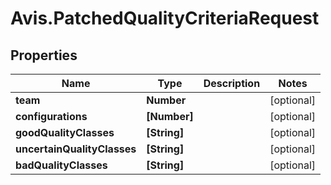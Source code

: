 # Avis.PatchedQualityCriteriaRequest

## Properties

| Name                        | Type         | Description | Notes      |
| --------------------------- | ------------ | ----------- | ---------- |
| **team**                    | **Number**   |             | [optional] |
| **configurations**          | **[Number]** |             | [optional] |
| **goodQualityClasses**      | **[String]** |             | [optional] |
| **uncertainQualityClasses** | **[String]** |             | [optional] |
| **badQualityClasses**       | **[String]** |             | [optional] |

